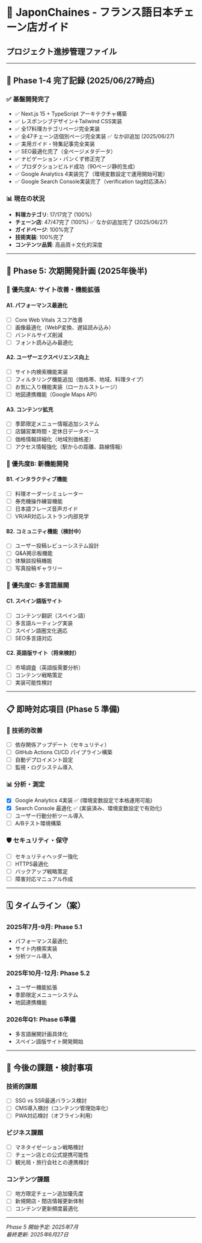 # 🍜 JaponChaines - フランス語日本チェーン店ガイド　　
## プロジェクト進捗管理ファイル

---

## 🎉 Phase 1-4 完了記録 (2025/06/27時点)

### ✅ 基盤開発完了
- ✅ Next.js 15 + TypeScript アーキテクチャ構築
- ✅ レスポンシブデザイン＋Tailwind CSS実装
- ✅ 全17料理カテゴリページ完全実装
- ✅ 全47チェーン店個別ページ完全実装 ✅ なか卯追加 (2025/06/27)
- ✅ 実用ガイド・特集記事完全実装
- ✅ SEO最適化完了（全ページメタデータ）
- ✅ ナビゲーション・パンくず修正完了
- ✅ プロダクションビルド成功（90ページ静的生成）
- ✅ Google Analytics 4実装完了（環境変数設定で運用開始可能）
- ✅ Google Search Console実装完了（verification tag対応済み）

### 📊 現在の状況
- **料理カテゴリ**: 17/17完了 (100%)
- **チェーン店**: 47/47完了 (100%) ✅ なか卯追加完了 (2025/06/27)
- **ガイドページ**: 100%完了
- **技術実装**: 100%完了
- **コンテンツ品質**: 高品質＋文化的深度

---

## 🚀 Phase 5: 次期開発計画 (2025年後半)

### 🎯 優先度A: サイト改善・機能拡張

#### A1. パフォーマンス最適化
- [ ] Core Web Vitals スコア改善
- [ ] 画像最適化（WebP変換、遅延読み込み）
- [ ] バンドルサイズ削減
- [ ] フォント読み込み最適化

#### A2. ユーザーエクスペリエンス向上
- [ ] サイト内検索機能実装
- [ ] フィルタリング機能追加（価格帯、地域、料理タイプ）
- [ ] お気に入り機能実装（ローカルストレージ）
- [ ] 地図連携機能（Google Maps API）

#### A3. コンテンツ拡充
- [ ] 季節限定メニュー情報追加システム
- [ ] 店舗営業時間・定休日データベース
- [ ] 価格情報詳細化（地域別価格差）
- [ ] アクセス情報強化（駅からの距離、路線情報）

### 🎯 優先度B: 新機能開発

#### B1. インタラクティブ機能
- [ ] 料理オーダーシミュレーター
- [ ] 券売機操作練習機能
- [ ] 日本語フレーズ音声ガイド
- [ ] VR/AR対応レストラン内部見学

#### B2. コミュニティ機能（検討中）
- [ ] ユーザー投稿レビューシステム設計
- [ ] Q&A掲示板機能
- [ ] 体験談投稿機能
- [ ] 写真投稿ギャラリー

### 🎯 優先度C: 多言語展開

#### C1. スペイン語版サイト
- [ ] コンテンツ翻訳（スペイン語）
- [ ] 多言語ルーティング実装
- [ ] スペイン語圏文化適応
- [ ] SEO多言語対応

#### C2. 英語版サイト（将来検討）
- [ ] 市場調査（英語版需要分析）
- [ ] コンテンツ戦略策定
- [ ] 実装可能性検討

---

## 📋 即時対応項目 (Phase 5 準備)

### 🔧 技術的改善
- [ ] 依存関係アップデート（セキュリティ）
- [ ] GitHub Actions CI/CD パイプライン構築
- [ ] 自動デプロイメント設定
- [ ] 監視・ログシステム導入

### 📊 分析・測定
- [x] Google Analytics 4実装 ✅ (環境変数設定で本格運用可能)
- [x] Search Console 最適化 ✅ (実装済み、環境変数設定で有効化)
- [ ] ユーザー行動分析ツール導入
- [ ] A/Bテスト環境構築

### 🛡️ セキュリティ・保守
- [ ] セキュリティヘッダー強化
- [ ] HTTPS最適化
- [ ] バックアップ戦略策定
- [ ] 障害対応マニュアル作成

---

## 🗓️ タイムライン（案）

### 2025年7月-9月: Phase 5.1
- パフォーマンス最適化
- サイト内検索実装
- 分析ツール導入

### 2025年10月-12月: Phase 5.2  
- ユーザー機能拡張
- 季節限定メニューシステム
- 地図連携機能

### 2026年Q1: Phase 6準備
- 多言語展開計画具体化
- スペイン語版サイト開発開始

---

## 📝 今後の課題・検討事項

### 技術的課題
- [ ] SSG vs SSR最適バランス検討
- [ ] CMS導入検討（コンテンツ管理効率化）
- [ ] PWA対応検討（オフライン利用）

### ビジネス課題  
- [ ] マネタイゼーション戦略検討
- [ ] チェーン店との公式提携可能性
- [ ] 観光局・旅行会社との連携検討

### コンテンツ課題
- [ ] 地方限定チェーン追加優先度
- [ ] 新規開店・閉店情報更新体制
- [ ] コンテンツ更新頻度最適化

---

*Phase 5 開始予定: 2025年7月*  
*最終更新: 2025年6月27日*